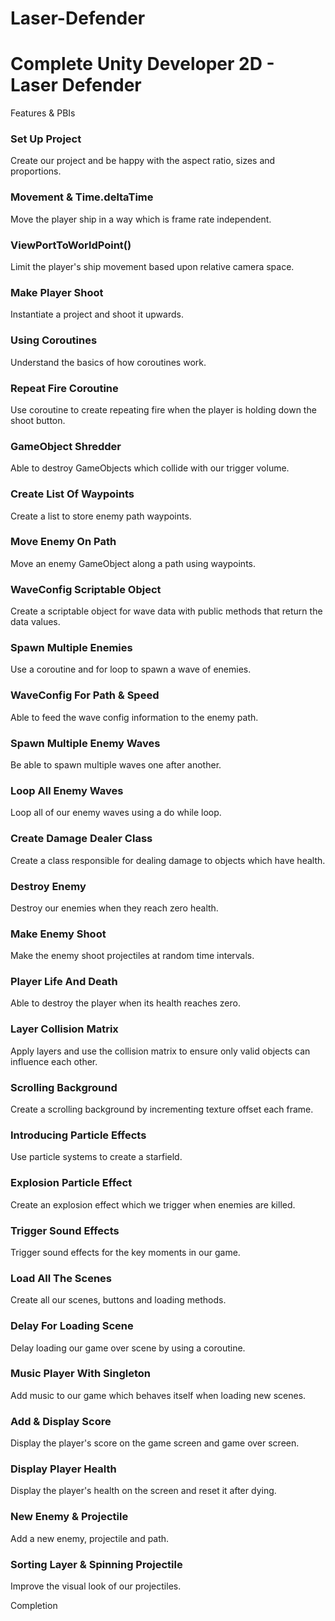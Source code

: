 # Laser-Defender

# Complete Unity Developer 2D - Laser Defender


Features & PBIs

###  Set Up Project ###

Create our project and be happy with the aspect ratio, sizes and proportions.

###  Movement & Time.deltaTime ###

Move the player ship in a way which is frame rate independent.

###  ViewPortToWorldPoint() ###

Limit the player's ship movement based upon relative camera space.

###  Make Player Shoot ###

Instantiate a project and shoot it upwards.

### Using Coroutines ###

Understand the basics of how coroutines work.

### Repeat Fire Coroutine ###

Use coroutine to create repeating fire when the player is holding down the shoot button.

### GameObject Shredder ###

Able to destroy GameObjects which collide with our trigger volume.

### Create List Of Waypoints ###

Create a list to store enemy path waypoints.

### Move Enemy On Path ###

Move an enemy GameObject along a path using waypoints.

### WaveConfig Scriptable Object ###

Create a scriptable object for wave data with public methods that return the data values.

### Spawn Multiple Enemies ###

Use a coroutine and for loop to spawn a wave of enemies.

### WaveConfig For Path & Speed ###

Able to feed the wave config information to the enemy path.

### Spawn Multiple Enemy Waves ###

Be able to spawn multiple waves one after another.

### Loop All Enemy Waves ###

Loop all of our enemy waves using a do while loop.

### Create Damage Dealer Class ###

Create a class responsible for dealing damage to objects which have health.

### Destroy Enemy ###

Destroy our enemies when they reach zero health.

### Make Enemy Shoot ###

Make the enemy shoot projectiles at random time intervals.

### Player Life And Death ###

Able to destroy the player when its health reaches zero.

### Layer Collision Matrix ###

Apply layers and use the collision matrix to ensure only valid objects can influence each other.

### Scrolling Background ###

Create a scrolling background by incrementing texture offset each frame.

### Introducing Particle Effects ###

Use particle systems to create a starfield.

### Explosion Particle Effect ###

Create an explosion effect which we trigger when enemies are killed.

### Trigger Sound Effects ###

Trigger sound effects for the key moments in our game.

### Load All The Scenes ###

Create all our scenes, buttons and loading methods.

### Delay For Loading Scene ###

Delay loading our game over scene by using a coroutine.

### Music Player With Singleton ###

Add music to our game which behaves itself when loading new scenes.

### Add & Display Score ###

Display the player's score on the game screen and game over screen.

### Display Player Health ###

Display the player's health on the screen and reset it after dying.

### New Enemy & Projectile ###

Add a new enemy, projectile and path.

### Sorting Layer & Spinning Projectile ###

Improve the visual look of our projectiles.

Completion